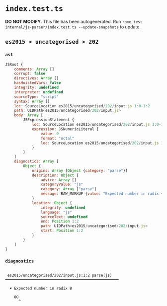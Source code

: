 # `index.test.ts`

**DO NOT MODIFY**. This file has been autogenerated. Run `rome test internal/js-parser/index.test.ts --update-snapshots` to update.

## `es2015 > uncategorised > 202`

### `ast`

```javascript
JSRoot {
	comments: Array []
	corrupt: false
	directives: Array []
	hasHoistedVars: false
	integrity: undefined
	interpreter: undefined
	sourceType: "script"
	syntax: Array []
	loc: SourceLocation es2015/uncategorised/202/input.js 1:0-1:2
	path: UIDPath<es2015/uncategorised/202/input.js>
	body: Array [
		JSExpressionStatement {
			loc: SourceLocation es2015/uncategorised/202/input.js 1:0-1:2
			expression: JSNumericLiteral {
				value: 0
				format: "octal"
				loc: SourceLocation es2015/uncategorised/202/input.js 1:0-1:2
			}
		}
	]
	diagnostics: Array [
		Object {
			origins: Array [Object {category: "parse"}]
			description: Object {
				advice: Array []
				categoryValue: "js"
				category: Array ["parse"]
				message: RAW_MARKUP {value: "Expected number in radix <emphasis>8</emphasis>"}
			}
			location: Object {
				integrity: undefined
				language: "js"
				sourceText: undefined
				end: Position 1:2
				path: UIDPath<es2015/uncategorised/202/input.js>
				start: Position 1:2
			}
		}
	]
}
```

### `diagnostics`

```

 es2015/uncategorised/202/input.js:1:2 parse(js) ━━━━━━━━━━━━━━━━━━━━━━━━━━━━━━━━━━━━━━━━━━━━━━━━━━━

  ✖ Expected number in radix 8

    0O
      ^


```
